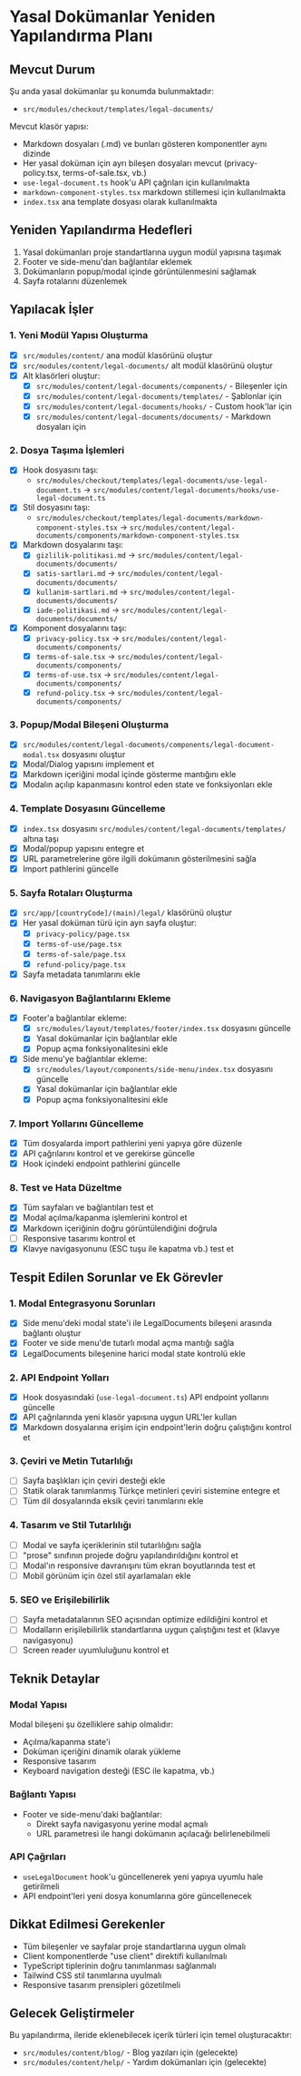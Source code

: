 # Yasal Dokümanlar Yeniden Yapılandırma Planı

## Mevcut Durum
Şu anda yasal dokümanlar şu konumda bulunmaktadır:
- `src/modules/checkout/templates/legal-documents/`

Mevcut klasör yapısı:
- Markdown dosyaları (.md) ve bunları gösteren komponentler aynı dizinde
- Her yasal doküman için ayrı bileşen dosyaları mevcut (privacy-policy.tsx, terms-of-sale.tsx, vb.)
- `use-legal-document.ts` hook'u API çağrıları için kullanılmakta
- `markdown-component-styles.tsx` markdown stillemesi için kullanılmakta
- `index.tsx` ana template dosyası olarak kullanılmakta

## Yeniden Yapılandırma Hedefleri
1. Yasal dokümanları proje standartlarına uygun modül yapısına taşımak
2. Footer ve side-menu'dan bağlantılar eklemek
3. Dokümanların popup/modal içinde görüntülenmesini sağlamak
4. Sayfa rotalarını düzenlemek

## Yapılacak İşler

### 1. Yeni Modül Yapısı Oluşturma
- [x] `src/modules/content/` ana modül klasörünü oluştur
- [x] `src/modules/content/legal-documents/` alt modül klasörünü oluştur
- [x] Alt klasörleri oluştur:
  - [x] `src/modules/content/legal-documents/components/` - Bileşenler için
  - [x] `src/modules/content/legal-documents/templates/` - Şablonlar için
  - [x] `src/modules/content/legal-documents/hooks/` - Custom hook'lar için
  - [x] `src/modules/content/legal-documents/documents/` - Markdown dosyaları için

### 2. Dosya Taşıma İşlemleri
- [x] Hook dosyasını taşı: 
  - `src/modules/checkout/templates/legal-documents/use-legal-document.ts` → `src/modules/content/legal-documents/hooks/use-legal-document.ts`
- [x] Stil dosyasını taşı: 
  - `src/modules/checkout/templates/legal-documents/markdown-component-styles.tsx` → `src/modules/content/legal-documents/components/markdown-component-styles.tsx`
- [x] Markdown dosyalarını taşı:
  - [x] `gizlilik-politikasi.md` → `src/modules/content/legal-documents/documents/`
  - [x] `satis-sartlari.md` → `src/modules/content/legal-documents/documents/`
  - [x] `kullanim-sartlari.md` → `src/modules/content/legal-documents/documents/`
  - [x] `iade-politikasi.md` → `src/modules/content/legal-documents/documents/`
- [x] Komponent dosyalarını taşı:
  - [x] `privacy-policy.tsx` → `src/modules/content/legal-documents/components/`
  - [x] `terms-of-sale.tsx` → `src/modules/content/legal-documents/components/`
  - [x] `terms-of-use.tsx` → `src/modules/content/legal-documents/components/`
  - [x] `refund-policy.tsx` → `src/modules/content/legal-documents/components/`

### 3. Popup/Modal Bileşeni Oluşturma
- [x] `src/modules/content/legal-documents/components/legal-document-modal.tsx` dosyasını oluştur
- [x] Modal/Dialog yapısını implement et
- [x] Markdown içeriğini modal içinde gösterme mantığını ekle
- [x] Modalın açılıp kapanmasını kontrol eden state ve fonksiyonları ekle

### 4. Template Dosyasını Güncelleme
- [x] `index.tsx` dosyasını `src/modules/content/legal-documents/templates/` altına taşı
- [x] Modal/popup yapısını entegre et
- [x] URL parametrelerine göre ilgili dokümanın gösterilmesini sağla
- [x] Import pathlerini güncelle

### 5. Sayfa Rotaları Oluşturma
- [x] `src/app/[countryCode]/(main)/legal/` klasörünü oluştur
- [x] Her yasal doküman türü için ayrı sayfa oluştur:
  - [x] `privacy-policy/page.tsx`
  - [x] `terms-of-use/page.tsx`
  - [x] `terms-of-sale/page.tsx`
  - [x] `refund-policy/page.tsx`
- [x] Sayfa metadata tanımlarını ekle

### 6. Navigasyon Bağlantılarını Ekleme
- [x] Footer'a bağlantılar ekleme:
  - [x] `src/modules/layout/templates/footer/index.tsx` dosyasını güncelle
  - [x] Yasal dokümanlar için bağlantılar ekle
  - [x] Popup açma fonksiyonalitesini ekle
- [x] Side menu'ye bağlantılar ekleme:
  - [x] `src/modules/layout/components/side-menu/index.tsx` dosyasını güncelle
  - [x] Yasal dokümanlar için bağlantılar ekle
  - [x] Popup açma fonksiyonalitesini ekle

### 7. Import Yollarını Güncelleme
- [x] Tüm dosyalarda import pathlerini yeni yapıya göre düzenle
- [x] API çağrılarını kontrol et ve gerekirse güncelle
- [x] Hook içindeki endpoint pathlerini güncelle

### 8. Test ve Hata Düzeltme
- [x] Tüm sayfaları ve bağlantıları test et
- [x] Modal açılma/kapanma işlemlerini kontrol et
- [x] Markdown içeriğinin doğru görüntülendiğini doğrula
- [ ] Responsive tasarımı kontrol et
- [x] Klavye navigasyonunu (ESC tuşu ile kapatma vb.) test et

## Tespit Edilen Sorunlar ve Ek Görevler

### 1. Modal Entegrasyonu Sorunları
- [x] Side menu'deki modal state'i ile LegalDocuments bileşeni arasında bağlantı oluştur
- [x] Footer ve side menu'de tutarlı modal açma mantığı sağla
- [x] LegalDocuments bileşenine harici modal state kontrolü ekle

### 2. API Endpoint Yolları
- [x] Hook dosyasındaki (`use-legal-document.ts`) API endpoint yollarını güncelle
- [x] API çağrılarında yeni klasör yapısına uygun URL'ler kullan
- [x] Markdown dosyalarına erişim için endpoint'lerin doğru çalıştığını kontrol et

### 3. Çeviri ve Metin Tutarlılığı
- [ ] Sayfa başlıkları için çeviri desteği ekle
- [ ] Statik olarak tanımlanmış Türkçe metinleri çeviri sistemine entegre et
- [ ] Tüm dil dosyalarında eksik çeviri tanımlarını ekle

### 4. Tasarım ve Stil Tutarlılığı
- [ ] Modal ve sayfa içeriklerinin stil tutarlılığını sağla
- [ ] "prose" sınıfının projede doğru yapılandırıldığını kontrol et
- [ ] Modal'ın responsive davranışını tüm ekran boyutlarında test et
- [ ] Mobil görünüm için özel stil ayarlamaları ekle

### 5. SEO ve Erişilebilirlik
- [ ] Sayfa metadatalarının SEO açısından optimize edildiğini kontrol et
- [ ] Modalların erişilebilirlik standartlarına uygun çalıştığını test et (klavye navigasyonu)
- [ ] Screen reader uyumluluğunu kontrol et

## Teknik Detaylar

### Modal Yapısı
Modal bileşeni şu özelliklere sahip olmalıdır:
- Açılma/kapanma state'i
- Doküman içeriğini dinamik olarak yükleme
- Responsive tasarım
- Keyboard navigation desteği (ESC ile kapatma, vb.)

### Bağlantı Yapısı
- Footer ve side-menu'daki bağlantılar:
  - Direkt sayfa navigasyonu yerine modal açmalı
  - URL parametresi ile hangi dokümanın açılacağı belirlenebilmeli

### API Çağrıları
- `useLegalDocument` hook'u güncellenerek yeni yapıya uyumlu hale getirilmeli
- API endpoint'leri yeni dosya konumlarına göre güncellenecek

## Dikkat Edilmesi Gerekenler
- Tüm bileşenler ve sayfalar proje standartlarına uygun olmalı
- Client komponentlerde "use client" direktifi kullanılmalı
- TypeScript tiplerinin doğru tanımlanması sağlanmalı
- Tailwind CSS stil tanımlarına uyulmalı
- Responsive tasarım prensipleri gözetilmeli

## Gelecek Geliştirmeler
Bu yapılandırma, ileride eklenebilecek içerik türleri için temel oluşturacaktır:
- `src/modules/content/blog/` - Blog yazıları için (gelecekte)
- `src/modules/content/help/` - Yardım dokümanları için (gelecekte) 
